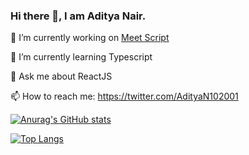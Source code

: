 ### Hi there 👋, I am Aditya Nair.



🔭 I’m currently working on [Meet Script](https://github.com/AdityaSolanki189/meet-transcriber-webapp)

🌱 I’m currently learning Typescript

 💬 Ask me about ReactJS
 
 📫 How to reach me: https://twitter.com/AdityaN102001

[![Anurag's GitHub stats](https://github-readme-stats.vercel.app/api?username=Adityanair102001&count_private=true&show_icons=true)](https://github.com/Adityanair102001/github-readme-stats)

[![Top Langs](https://github-readme-stats.vercel.app/api/top-langs/?username=AdityaNair102001&exclude_repo=TextSummarizer&layout=compact)](https://github.com/AdityaNair102001/github-readme-stats)

<!-- [![willianrod's wakatime stats](https://github-readme-stats.vercel.app/api/wakatime?username=AdityaNair102001)](https://github.com/anuraghazra/github-readme-stats) -->


